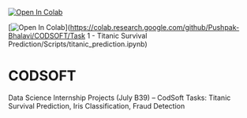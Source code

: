 [![Open In Colab](https://colab.research.google.com/assets/colab-badge.svg)](https://colab.research.google.com/github/Pushpak-bhalavi/CODSOFT/blob/main/Notebook/titanic_prediction.ipynb)

[![Open In Colab](https://colab.research.google.com/assets/colab-badge.svg)](https://colab.research.google.com/github/Pushpak-Bhalavi/CODSOFT/Task 1 - Titanic Survival Prediction/Scripts/titanic_prediction.ipynb)



# CODSOFT
Data Science Internship Projects (July B39) – CodSoft   Tasks: Titanic Survival Prediction, Iris Classification, Fraud Detection
